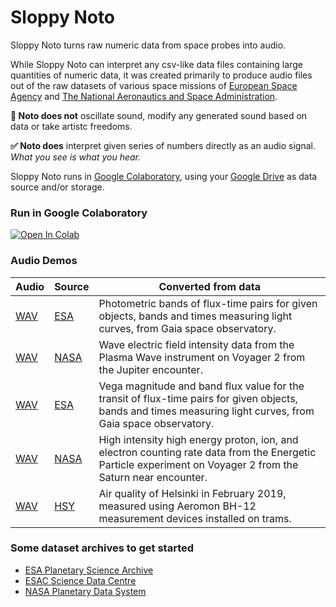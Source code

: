 # Sloppy Noto

Sloppy Noto turns raw numeric data from space probes into audio.

While Sloppy Noto can interpret any csv-like data files containing large quantities of numeric data, it was created primarily to produce audio files out of the raw datasets of various space missions of [European Space Agency](https://www.esa.int/) and [The National Aeronautics and Space Administration](https://nasa.gov). 

**🚫 Noto does not** oscillate sound, modify any generated sound based on data or take artistc freedoms.

**✅ Noto does** interpret given series of numbers directly as an audio signal. _What you see is what you hear._

Sloppy Noto runs in [Google Colaboratory](https://colab.research.google.com), using your [Google Drive](https://drive.google.com/drive/my-drive) as data source and/or storage.

### Run in Google Colaboratory
[![Open In Colab](https://colab.research.google.com/assets/colab-badge.svg)](https://colab.research.google.com/github/olaviinha/SloppyNoto/blob/master/sloppyNoto.ipynb)

### Audio Demos

Audio | Source | Converted from data | 
------------ | ------------ | ------------- |
[WAV](https://storage.googleapis.com/olaviinha/github/sloppy-noto/noto_twflfr_bkezue.wav)  | [ESA](https://esa.int) | Photometric bands of flux-time pairs for given objects, bands and times measuring light curves, from Gaia space observatory. |
[WAV](https://storage.googleapis.com/olaviinha/github/sloppy-noto/noto_zzdwul_dixcmw.wav) | [NASA](https://nasa.gov) | Wave electric field intensity data from the Plasma Wave instrument on Voyager 2 from the Jupiter encounter. |
[WAV](https://storage.googleapis.com/olaviinha/github/sloppy-noto/noto_twflfr_qlyglj.wav)  | [ESA](https://esa.int) | Vega magnitude and band flux value for the transit of flux-time pairs for given objects, bands and times measuring light curves, from Gaia space observatory. |
[WAV](https://storage.googleapis.com/olaviinha/github/sloppy-noto/noto_hoqvxl_llofij.wav) | [NASA](https://nasa.gov) | High intensity high energy proton, ion, and electron counting rate data from the Energetic Particle experiment on Voyager 2 from the Saturn near encounter. |
[WAV](https://storage.googleapis.com/olaviinha/github/sloppy-noto/noto_dcubtb_bozeyk.wav)| [HSY](https://hsy.fi) | Air quality of Helsinki in February 2019, measured using Aeromon BH-12 measurement devices installed on trams. |

### Some dataset archives to get started
- [ESA Planetary Science Archive](https://archives.esac.esa.int/psa/#!Table%20View)
- [ESAC Science Data Centre](https://www.cosmos.esa.int/web/esdc)
- [NASA Planetary Data System](https://pds.nasa.gov/)
